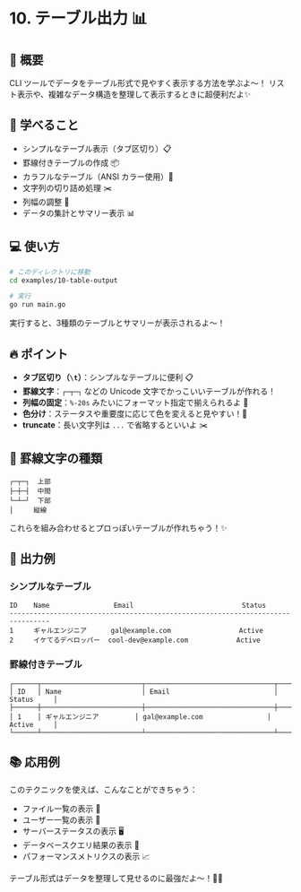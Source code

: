 # 10. テーブル出力 📊

## 📖 概要

CLI ツールでデータをテーブル形式で見やすく表示する方法を学ぶよ〜！
リスト表示や、複雑なデータ構造を整理して表示するときに超便利だよ✨

## 🎯 学べること

- シンプルなテーブル表示（タブ区切り）📋
- 罫線付きテーブルの作成 📦
- カラフルなテーブル（ANSI カラー使用）🌈
- 文字列の切り詰め処理 ✂️
- 列幅の調整 📏
- データの集計とサマリー表示 📊

## 💻 使い方

```bash
# このディレクトリに移動
cd examples/10-table-output

# 実行
go run main.go
```

実行すると、3種類のテーブルとサマリーが表示されるよ〜！

## 🔥 ポイント

- **タブ区切り（`\t`）**：シンプルなテーブルに便利 📋
- **罫線文字**：`┌─┬─┐` などの Unicode 文字でかっこいいテーブルが作れる！
- **列幅の固定**：`%-20s` みたいにフォーマット指定で揃えられるよ 📏
- **色分け**：ステータスや重要度に応じて色を変えると見やすい！🎨
- **truncate**：長い文字列は `...` で省略するといいよ ✂️

## 📐 罫線文字の種類

```
┌─┬─┐  上部
├─┼─┤  中間
└─┴─┘  下部
│     縦線
```

これらを組み合わせるとプロっぽいテーブルが作れちゃう！✨

## 🎨 出力例

### シンプルなテーブル
```
ID    Name                Email                           Status
--------------------------------------------------------------------------------
1     ギャルエンジニア      gal@example.com                 Active
2     イケてるデベロッパー  cool-dev@example.com            Active
```

### 罫線付きテーブル
```
┌──────┬─────────────────────────┬────────────────────────────────┬────────────┐
│ ID   │ Name                    │ Email                          │ Status     │
├──────┼─────────────────────────┼────────────────────────────────┼────────────┤
│ 1    │ ギャルエンジニア         │ gal@example.com                │ Active     │
└──────┴─────────────────────────┴────────────────────────────────┴────────────┘
```

## 📚 応用例

このテクニックを使えば、こんなことができちゃう：

- ファイル一覧の表示 📁
- ユーザー一覧の表示 👥
- サーバーステータスの表示 🖥️
- データベースクエリ結果の表示 💾
- パフォーマンスメトリクスの表示 📈

テーブル形式はデータを整理して見せるのに最強だよ〜！💪✨
